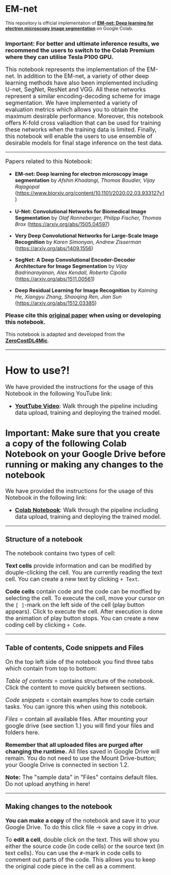 # EM-net
This repository is official implementation of [**EM-net: Deep learning for electron microscopy image segmentation**](https://www.biorxiv.org/content/10.1101/2020.02.03.933127v1) on Google Colab.

<font size = 4>**Important:** For better and ultimate inference results, we recommend the users to switch to the Colab Premium where they can utilise Tesla P100 GPU.
---

<font size = 4>This notebook represents the implementation of the EM-net. In addition to the EM-net, a variety of other deep learning methods have also been implemented including U-net, SegNet, ResNet and VGG. All these networks represent a similar encoding-decoding scheme for image segmentation. We have implemented a variety of evaluation metrics which allows you to obtain the maximum desirable performance. Moreover, this notebook offers K-fold cross valiadtion that can be used for training these networks when the training data is limited. Finally, this notebook will enable the users to use ensemble of desirable models for final stage inference on the test data.



---

<font size = 4>Papers related to this Notebook: 

- <font size = 3>**EM-net: Deep learning for electron microscopy image segmentation** by *Afshin Khadangi, Thomas Boudier, Vijay Rajagopal*  (https://www.biorxiv.org/content/10.1101/2020.02.03.933127v1)

- <font size = 3>**U-Net: Convolutional Networks for Biomedical Image Segmentation** by *Olaf Ronneberger, Philipp Fischer, Thomas Brox*  (https://arxiv.org/abs/1505.04597)

- <font size = 3>**Very Deep Convolutional Networks for Large-Scale Image Recognition** by *Karen Simonyan, Andrew Zisserman*  (https://arxiv.org/abs/1409.1556)

- <font size = 3>**SegNet: A Deep Convolutional Encoder-Decoder Architecture for Image Segmentation** by *Vijay Badrinarayanan, Alex Kendall, Roberto Cipolla*  (https://arxiv.org/abs/1511.00561)

- <font size = 3>**Deep Residual Learning for Image Recognition** by *Kaiming He, Xiangyu Zhang, Shaoqing Ren, Jian Sun*  (https://arxiv.org/abs/1512.03385)

<font size = 4>**Please cite this [**original paper**](https://www.biorxiv.org/content/10.1101/2020.02.03.933127v1) when using or developing this notebook.** 

<font size = 3> This notebook is adapted and developed from the [**ZeroCostDL4Mic**](https://github.com/HenriquesLab/ZeroCostDL4Mic).

---

# **How to use?!**
<font size = 4>We have provided the instructions for the usage of this Notebook in the following YouTube link:
  - [**YoutTube Video**](https://youtu.be/KOCPEzsrPzw): Walk through the pipeline including data upload, training and deploying the trained model.

**Important: Make sure that you create a copy of the following Colab Notebook on your Google Drive before running or making any changes to the notebook**
---

<font size = 4>We have provided the instructions for the usage of this Notebook in the following link:
  - [**Colab Notebook**](https://colab.research.google.com/github/akhadangi/EM-net/blob/master/EM_net.ipynb): Walk through the pipeline including data upload, training and deploying the trained model.


---
### **Structure of a notebook**

<font size = 4>The notebook contains two types of cell:  

<font size = 4>**Text cells** provide information and can be modified by douple-clicking the cell. You are currently reading the text cell. You can create a new text by clicking `+ Text`.

<font size = 4>**Code cells** contain code and the code can be modfied by selecting the cell. To execute the cell, move your cursor on the `[ ]`-mark on the left side of the cell (play button appears). Click to execute the cell. After execution is done the animation of play button stops. You can create a new coding cell by clicking `+ Code`.

---
### **Table of contents, Code snippets** and **Files**

<font size = 4>On the top left side of the notebook you find three tabs which contain from top to bottom:

<font size = 4>*Table of contents* = contains structure of the notebook. Click the content to move quickly between sections.

<font size = 4>*Code snippets* = contain examples how to code certain tasks. You can ignore this when using this notebook.

<font size = 4>*Files* = contain all available files. After mounting your google drive (see section 1.) you will find your files and folders here. 

<font size = 4>**Remember that all uploaded files are purged after changing the runtime.** All files saved in Google Drive will remain. You do not need to use the Mount Drive-button; your Google Drive is connected in section 1.2.

<font size = 4>**Note:** The "sample data" in "Files" contains default files. Do not upload anything in here!

---
### **Making changes to the notebook**

<font size = 4>**You can make a copy** of the notebook and save it to your Google Drive. To do this click file -> save a copy in drive.

<font size = 4>To **edit a cell**, double click on the text. This will show you either the source code (in code cells) or the source text (in text cells).
You can use the `#`-mark in code cells to comment out parts of the code. This allows you to keep the original code piece in the cell as a comment.
